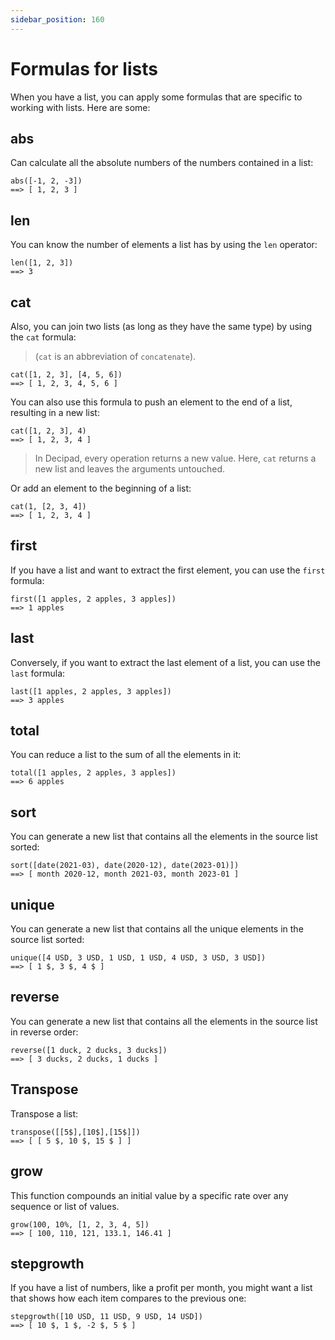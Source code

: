 ```yaml
---
sidebar_position: 160
---
```


# Formulas for lists

When you have a list, you can apply some formulas that are specific to working with lists. Here are some:

## abs

Can calculate all the absolute numbers of the numbers contained in a list:

```deci live
abs([-1, 2, -3])
==> [ 1, 2, 3 ]
```

## len

You can know the number of elements a list has by using the `len` operator:

```deci live
len([1, 2, 3])
==> 3
```

## cat

Also, you can join two lists (as long as they have the same type) by using the `cat` formula:

> (`cat` is an abbreviation of `concatenate`).

```deci live
cat([1, 2, 3], [4, 5, 6])
==> [ 1, 2, 3, 4, 5, 6 ]
```

You can also use this formula to push an element to the end of a list, resulting in a new list:

```deci live
cat([1, 2, 3], 4)
==> [ 1, 2, 3, 4 ]
```

> In Decipad, every operation returns a new value. Here, `cat` returns a new list and leaves the arguments untouched.

Or add an element to the beginning of a list:

```deci live
cat(1, [2, 3, 4])
==> [ 1, 2, 3, 4 ]
```

## first

If you have a list and want to extract the first element, you can use the `first` formula:

```deci live
first([1 apples, 2 apples, 3 apples])
==> 1 apples
```

## last

Conversely, if you want to extract the last element of a list, you can use the `last` formula:

```deci live
last([1 apples, 2 apples, 3 apples])
==> 3 apples
```

## total

You can reduce a list to the sum of all the elements in it:

```deci live
total([1 apples, 2 apples, 3 apples])
==> 6 apples
```

## sort

You can generate a new list that contains all the elements in the source list sorted:

```deci live
sort([date(2021-03), date(2020-12), date(2023-01)])
==> [ month 2020-12, month 2021-03, month 2023-01 ]
```

## unique

You can generate a new list that contains all the unique elements in the source list sorted:

```deci live
unique([4 USD, 3 USD, 1 USD, 1 USD, 4 USD, 3 USD, 3 USD])
==> [ 1 $, 3 $, 4 $ ]
```

## reverse

You can generate a new list that contains all the elements in the source list in reverse order:

```deci live
reverse([1 duck, 2 ducks, 3 ducks])
==> [ 3 ducks, 2 ducks, 1 ducks ]
```

## Transpose

Transpose a list:

```deci live
transpose([[5$],[10$],[15$]])
==> [ [ 5 $, 10 $, 15 $ ] ]
```

## grow

This function compounds an initial value by a specific rate over any sequence or list of values.

```deci live
grow(100, 10%, [1, 2, 3, 4, 5])
==> [ 100, 110, 121, 133.1, 146.41 ]
```

## stepgrowth

If you have a list of numbers, like a profit per month, you might want a list that shows how each item compares to the previous one:

```deci live
stepgrowth([10 USD, 11 USD, 9 USD, 14 USD])
==> [ 10 $, 1 $, -2 $, 5 $ ]
```
